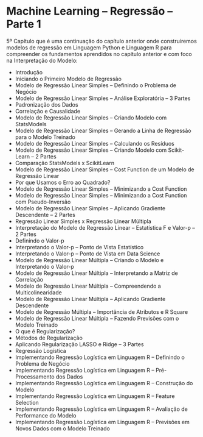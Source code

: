 # Machine Learning – Regressão – Parte 1

5º Capítulo que é uma continuação do capítulo anterior onde construiremos modelos de regressão em Linguagem Python e Linguagem R para compreender os fundamentos aprendidos no capítulo anterior e com foco na Interpretação do Modelo:
<ul>
  <li>Introdução</li>
  <li>Iniciando o Primeiro Modelo de Regressão</li>
  <li>Modelo de Regressão Linear Simples – Definindo o Problema de Negócio</li>
  <li>Modelo de Regressão Linear Simples – Análise Exploratória – 3 Partes</li>
  <li>Padronização dos Dados</li>
  <li>Correlação e Causalidade</li>
  <li>Modelo de Regressão Linear Simples – Criando Modelo com StatsModels</li>
  <li>Modelo de Regressão Linear Simples – Gerando a Linha de Regressão para o Modelo Treinado</li>
  <li>Modelo de Regressão Linear Simples – Calculando os Resíduos</li>
  <li>Modelo de Regressão Linear Simples – Criando Modelo com Scikit-Learn – 2 Partes</li>
  <li>Comparação StatsModels x ScikitLearn</li>
  <li>Modelo de Regressão Linear Simples – Cost Function de um Modelo de Regressão Linear</li>
  <li>Por que Usamos o Erro ao Quadrado?</li>
  <li>Modelo de Regressão Linear Simples – Minimizando a Cost Function</li>
  <li>Modelo de Regressão Linear Simples – Minimizando a Cost Function com Pseudo-Inversão</li>
  <li>Modelo de Regressão Linear Simples – Aplicando Gradiente Descendente – 2 Partes</li>
  <li>Regressão Linear Simples x Regressão Linear Múltipla</li>
  <li>Interpretação do Modelo de Regressão Linear – Estatística F e Valor-p – 2 Partes</li>
  <li>Definindo o Valor-p</li>
  <li>Interpretando o Valor-p – Ponto de Vista Estatístico</li>
  <li>Interpretando o Valor-p – Ponto de Vista em Data Science</li>
  <li>Modelo de Regressão Linear Múltipla – Criando o Modelo e Interpretando o Valor-p</li>
  <li>Modelo de Regressão Linear Múltipla – Interpretando a Matriz de Correlação</li>
  <li>Modelo de Regressão Linear Múltipla – Compreendendo a Multicolinearidade</li>
  <li>Modelo de Regressão Linear Múltipla – Aplicando Gradiente Descendente</li>
  <li>Modelo de Regressão Múltipla – Importância de Atributos e R Square</li>
  <li>Modelo de Regressão Linear Múltipla – Fazendo Previsões com o Modelo Treinado</li>
  <li>O que é Regularização?</li>
  <li>Métodos de Regularização</li>
  <li>Aplicando Regularização LASSO e Ridge – 3 Partes</li>
  <li>Regressão Logística</li>
  <li>Implementando Regressão Logística em Linguagem R – Definindo o Problema de Negócio</li>
  <li>Implementando Regressão Logística em Linguagem R – Pré-Processamento dos Dados</li>
  <li>Implementando Regressão Logística em Linguagem R – Construção do Modelo</li>
  <li>Implementando Regressão Logística em Linguagem R – Feature Selection</li>
  <li>Implementando Regressão Logística em Linguagem R – Avaliação de Performance do Modelo</li>
  <li>Implementando Regressão Logística em Linguagem R – Previsões em Novos Dados com o Modelo Treinado</li>
</ul>